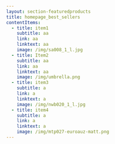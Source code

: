 ```yaml
---
layout: section-featuredproducts
title: homepage_best_sellers
contentItems:
  - title: item1
    subtitle: aa
    link: aa
    linktext: aa
    image: /img/sa008_1_l.jpg
  - title: Item2
    subtitle: aa
    link: aa
    linktext: aa
    image: /img/umbrella.png
  - title: item3
    subtitle: a
    link: a
    linktext: a
    image: /img/nwb020_1_l.jpg
  - title: item4
    subtitle: a
    link: a
    linktext: a
    image: /img/mtp027-euroauz-matt.png
---
```

